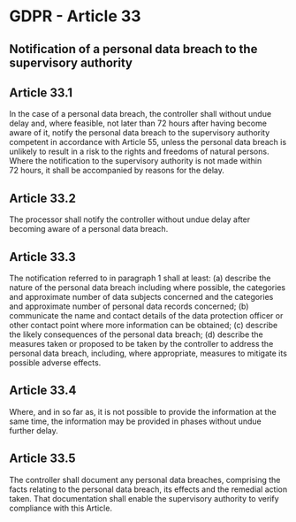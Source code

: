 # GDPR - Article 33
## Notification of a personal data breach to the supervisory authority

  
## Article 33.1
In the case of a personal data breach, the controller shall without undue delay and, where feasible, not later than 72 hours after having become aware of it, notify the personal data breach to the supervisory authority competent in accordance with Article 55, unless the personal data breach is unlikely to result in a risk to the rights and freedoms of natural persons. Where the notification to the supervisory authority is not made within 72 hours, it shall be accompanied by reasons for the delay.
  
## Article 33.2
The processor shall notify the controller without undue delay after becoming aware of a personal data breach.
  
## Article 33.3
The notification referred to in paragraph 1 shall at least:
(a) describe the nature of the personal data breach including where possible, the categories and approximate number of data subjects concerned and the categories and approximate number of personal data records concerned;
(b) communicate the name and contact details of the data protection officer or other contact point where more information can be obtained;
(c) describe the likely consequences of the personal data breach;
(d) describe the measures taken or proposed to be taken by the controller to address the personal data breach, including, where appropriate, measures to mitigate its possible adverse effects.
  
## Article 33.4
Where, and in so far as, it is not possible to provide the information at the same time, the information may be provided in phases without undue further delay.
  
## Article 33.5
The controller shall document any personal data breaches, comprising the facts relating to the personal data breach, its effects and the remedial action taken. That documentation shall enable the supervisory authority to verify compliance with this Article.
  
